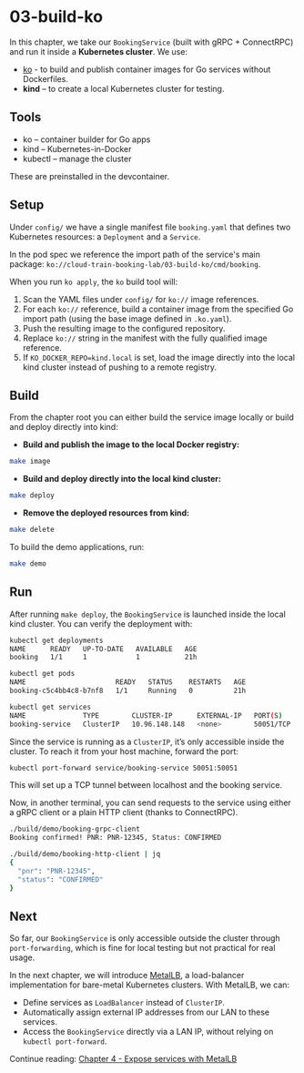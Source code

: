 # 03-build-ko

In this chapter, we take our `BookingService` (built with gRPC + ConnectRPC) and run it inside a **Kubernetes cluster**. We use:

- [ko](https://ko.build/) - to build and publish container images for Go services without Dockerfiles.
- **kind** – to create a local Kubernetes cluster for testing. 

## Tools

- ko – container builder for Go apps
- kind – Kubernetes-in-Docker
- kubectl – manage the cluster

These are preinstalled in the devcontainer.

## Setup

Under `config/` we have a single manifest file `booking.yaml` that defines two Kubernetes resources: a `Deployment` and a `Service`.

In the pod spec we reference the import path of the service's main package: `ko://cloud-train-booking-lab/03-build-ko/cmd/booking`.

When you run `ko apply`, the `ko` build tool will:

1. Scan the YAML files under `config/` for `ko://` image references.
2. For each `ko://` reference, build a container image from the specified Go import path (using the base image defined in `.ko.yaml`).
3. Push the resulting image to the configured repository.
3. Replace `ko://` string in the manifest with the fully qualified image reference.
4. If `KO_DOCKER_REPO=kind.local` is set, load the image directly into the local kind cluster instead of pushing to a remote registry.

## Build

From the chapter root you can either build the service image locally or build and deploy directly into kind:

- **Build and publish the image to the local Docker registry:**

```sh
make image
```

- **Build and deploy directly into the local kind cluster:**

```sh
make deploy
```

- **Remove the deployed resources from kind:**

```sh
make delete
```

To build the demo applications, run:

```sh
make demo
```

## Run

After running `make deploy`, the `BookingService` is launched inside the local kind cluster. You can verify the deployment with:

```sh
kubectl get deployments
NAME      READY   UP-TO-DATE   AVAILABLE   AGE
booking   1/1     1            1           21h

kubectl get pods
NAME                      READY   STATUS    RESTARTS   AGE
booking-c5c4bb4c8-b7nf8   1/1     Running   0          21h

kubectl get services
NAME              TYPE        CLUSTER-IP      EXTERNAL-IP   PORT(S)     AGE
booking-service   ClusterIP   10.96.148.148   <none>        50051/TCP   21h
```

Since the service is running as a `ClusterIP`, it’s only accessible inside the cluster. To reach it from your host machine, forward the port:

```sh
kubectl port-forward service/booking-service 50051:50051
```

This will set up a TCP tunnel between localhost and the booking service.

Now, in another terminal, you can send requests to the service using either a gRPC client or a plain HTTP client (thanks to ConnectRPC).

```sh
./build/demo/booking-grpc-client 
Booking confirmed! PNR: PNR-12345, Status: CONFIRMED

./build/demo/booking-http-client | jq
{
  "pnr": "PNR-12345",
  "status": "CONFIRMED"
}
```

## Next

So far, our `BookingService` is only accessible outside the cluster through `port-forwarding`, which is fine for local testing but not practical for real usage.

In the next chapter, we will introduce [MetalLB](https://metallb.io/), a load-balancer implementation for bare-metal Kubernetes clusters. With MetalLB, we can:

- Define services as `LoadBalancer` instead of `ClusterIP`.
- Automatically assign external IP addresses from our LAN to these services.
- Access the `BookingService` directly via a LAN IP, without relying on `kubectl port-forward`.

Continue reading: [Chapter 4 - Expose services with MetalLB](../04-metallb)
